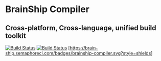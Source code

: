 # BrainShip Compiler
## Cross-platform, Cross-language, unified build toolkit
[![Build Status](https://travis-ci.org/brain-ship/brainship-compiler.svg?branch=master)](https://travis-ci.org/brain-ship/brainship-compiler) [![Build Status](https://dev.azure.com/projectbrainship/projectbrainship/_apis/build/status/brain-ship.brainship-compiler?branchName=master)](https://dev.azure.com/projectbrainship/projectbrainship/_build/latest?definitionId=1&branchName=master) [https://brain-ship.semaphoreci.com/badges/brainship-compiler.svg?style=shields]
